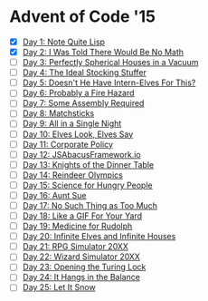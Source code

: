 Advent of Code '15
==================

- [x] [Day 1: Note Quite Lisp](https://adventofcode.com/2015/day/1)
- [x] [Day 2: I Was Told There Would Be No Math](https://adventofcode.com/2015/day/2)
- [ ] [Day 3: Perfectly Spherical Houses in a Vacuum](https://adventofcode.com/2015/day/3)
- [ ] [Day 4: The Ideal Stocking Stuffer](https://adventofcode.com/2015/day/4)
- [ ] [Day 5: Doesn't He Have Intern-Elves For This?](https://adventofcode.com/2015/day/5)
- [ ] [Day 6: Probably a Fire Hazard](https://adventofcode.com/2015/day/6)
- [ ] [Day 7: Some Assembly Required](https://adventofcode.com/2015/day/7)
- [ ] [Day 8: Matchsticks](https://adventofcode.com/2015/day/8)
- [ ] [Day 9: All in a Single Night](https://adventofcode.com/2015/day/9)
- [ ] [Day 10: Elves Look, Elves Say](https://adventofcode.com/2015/day/10)
- [ ] [Day 11: Corporate Policy](https://adventofcode.com/2015/day/11)
- [ ] [Day 12: JSAbacusFramework.io](https://adventofcode.com/2015/day/12)
- [ ] [Day 13: Knights of the Dinner Table](https://adventofcode.com/2015/day/13)
- [ ] [Day 14: Reindeer Olympics](https://adventofcode.com/2015/day/14)
- [ ] [Day 15: Science for Hungry People](https://adventofcode.com/2015/day/15)
- [ ] [Day 16: Aunt Sue](https://adventofcode.com/2015/day/16)
- [ ] [Day 17: No Such Thing as Too Much](https://adventofcode.com/2015/day/17)
- [ ] [Day 18: Like a GIF For Your Yard](https://adventofcode.com/2015/day/18)
- [ ] [Day 19: Medicine for Rudolph](https://adventofcode.com/2015/day/19)
- [ ] [Day 20: Infinite Elves and Infinite Houses](https://adventofcode.com/2015/day/20)
- [ ] [Day 21: RPG Simulator 20XX](https://adventofcode.com/2015/day/21)
- [ ] [Day 22: Wizard Simulator 20XX](https://adventofcode.com/2015/day/22)
- [ ] [Day 23: Opening the Turing Lock](https://adventofcode.com/2015/day/23)
- [ ] [Day 24: It Hangs in the Balance](https://adventofcode.com/2015/day/24)
- [ ] [Day 25: Let It Snow](https://adventofcode.com/2015/day/25)
